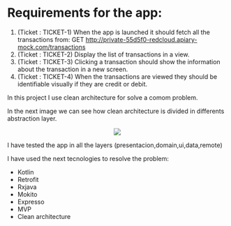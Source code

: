 

   # Requirements for the app:
1) (Ticket : TICKET-1) When the app is launched it should fetch all the transactions from:
GET http://private-55d5f0-redcloud.apiary-mock.com/transactions
2) (Ticket : TICKET-2) Display the list of transactions in a view.
3) (Ticket : TICKET-3) Clicking a transaction should show the information about the transaction
in a new screen.
4) (Ticket : TICKET-4) When the transactions are viewed they should be identifiable visually if
they are credit or debit.


In this project I use clean architecture for solve a comom problem.

In the next image we can see how clean architecture is divided in differents abstraction layer.


<p align="center">
  <img  src="https://raw.githubusercontent.com/ImangazalievM/CleanArchitectureManifest/master/images/CleanArchitectureManifest.png">
</p>


I have tested the app in all the layers (presentacion,domain,ui,data,remote)

I have used the next tecnologies to resolve the problem:

 + Kotlin
 + Retrofit
 + Rxjava
 + Mokito
 + Expresso
 + MVP
 + Clean architecture
